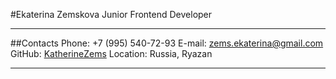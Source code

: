 #Ekaterina Zemskova
Junior Frontend Developer

---

##Contacts
Phone: +7 (995) 540-72-93
E-mail: zems.ekaterina@gmail.com
GitHub: [KatherineZems](https://github.com/KatherineZems)
Location: Russia, Ryazan

---
